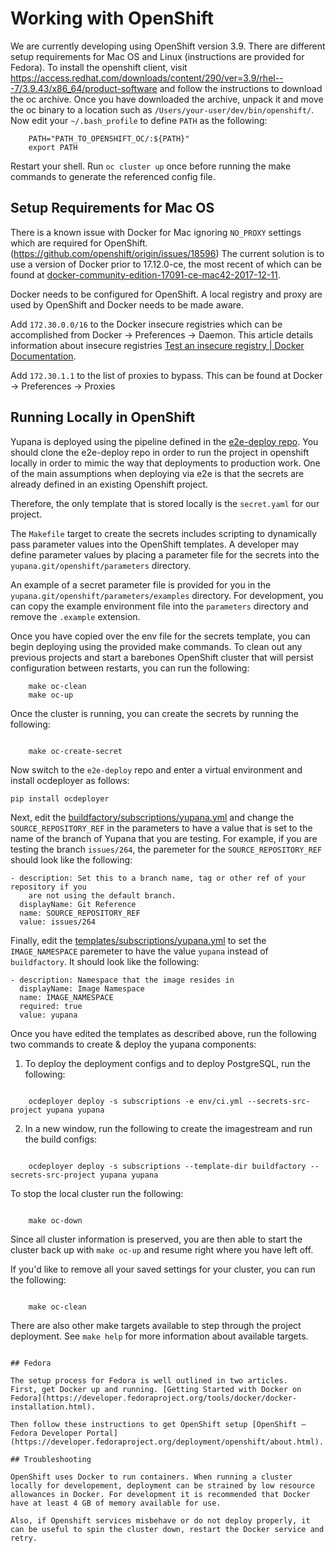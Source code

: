 # Working with OpenShift
We are currently developing using OpenShift version 3.9. There are different setup requirements for Mac OS and Linux (instructions are provided for Fedora). To install the openshift client, visit https://access.redhat.com/downloads/content/290/ver=3.9/rhel---7/3.9.43/x86_64/product-software and follow the instructions to download the oc archive. Once you have downloaded the archive, unpack it and move the oc binary to a location such as `/Users/your-user/dev/bin/openshift/`. Now edit your `~/.bash_profile` to define `PATH` as the following:

```
    PATH="PATH_TO_OPENSHIFT_OC/:${PATH}"
    export PATH
```

Restart your shell. Run `oc cluster up` once before running the make commands to generate the referenced config file.

## Setup Requirements for Mac OS

There is a known issue with Docker for Mac ignoring `NO_PROXY` settings which are required for OpenShift. (https://github.com/openshift/origin/issues/18596) The current solution is to use a version of Docker prior to 17.12.0-ce, the most recent of which can be found at [docker-community-edition-17091-ce-mac42-2017-12-11](https://docs.docker.com/docker-for-mac/release-notes/#docker-community-edition-17091-ce-mac42-2017-12-11).

Docker needs to be configured for OpenShift. A local registry and proxy are used by OpenShift and Docker needs to be made aware.

Add `172.30.0.0/16` to the Docker insecure registries which can be accomplished from Docker -> Preferences -> Daemon. This article details information about insecure registries [Test an insecure registry | Docker Documentation](https://docs.docker.com/registry/insecure/).

Add `172.30.1.1` to the list of proxies to bypass. This can be found at Docker -> Preferences -> Proxies

## Running Locally in OpenShift

Yupana is deployed using the pipeline defined in the [e2e-deploy repo](https://github.com/RedHatInsights/e2e-deploy).
You should clone the e2e-deploy repo in order to run the project in openshift locally in order to mimic the way that deployments to production work. One of the main assumptions when deploying via e2e is that the secrets are already defined in an existing Openshift project.

Therefore, the only template that is stored locally is the `secret.yaml` for our project.

The `Makefile` target to create the secrets includes scripting to dynamically pass parameter values into the OpenShift templates. A developer may define parameter values by placing a parameter file for the secrets into the `yupana.git/openshift/parameters` directory.

An example of a secret parameter file is provided for you in the `yupana.git/openshift/parameters/examples` directory. For development, you can copy the example environment file into the `parameters` directory and remove the `.example` extension.

Once you have copied over the env file for the secrets template, you can begin deploying using the provided make commands. To clean out any previous projects and start a barebones OpenShift cluster that will persist configuration between restarts, you can run the following:

```
    make oc-clean
    make oc-up

```

 Once the cluster is running, you can create the secrets by running the following:

```

    make oc-create-secret

```
Now switch to the `e2e-deploy` repo and enter a virtual environment and install ocdeployer as follows:

```
pip install ocdeployer
```

Next, edit the [buildfactory/subscriptions/yupana.yml](https://github.com/RedHatInsights/e2e-deploy/blob/master/buildfactory/subscriptions/yupana.yml) and change the `SOURCE_REPOSITORY_REF` in the parameters to have a value that is set to the name of the branch of Yupana that you are testing. For example, if you are testing the branch `issues/264`, the paremeter for the `SOURCE_REPOSITORY_REF` should look like the following:

```
- description: Set this to a branch name, tag or other ref of your repository if you
    are not using the default branch.
  displayName: Git Reference
  name: SOURCE_REPOSITORY_REF
  value: issues/264
```

Finally, edit the [templates/subscriptions/yupana.yml](https://github.com/RedHatInsights/e2e-deploy/blob/master/templates/subscriptions/yupana.yml) to set the `IMAGE_NAMESPACE` paremeter to have the value `yupana` instead of `buildfactory`. It should look like the following:

```
- description: Namespace that the image resides in
  displayName: Image Namespace
  name: IMAGE_NAMESPACE
  required: true
  value: yupana
```

Once you have edited the templates as described above, run the following two commands to create & deploy the yupana components:

1. To deploy the deployment configs and to deploy PostgreSQL, run the following:

```

    ocdeployer deploy -s subscriptions -e env/ci.yml --secrets-src-project yupana yupana

```

2. In a new window, run the following to create the imagestream and run the build configs:

```

    ocdeployer deploy -s subscriptions --template-dir buildfactory --secrets-src-project yupana yupana

```

To stop the local cluster run the following:

```

    make oc-down

```

Since all cluster information is preserved, you are then able to start the cluster back up with `make oc-up` and resume right where you have left off.

If you'd like to remove all your saved settings for your cluster, you can run the following:

```

    make oc-clean

```

There are also other make targets available to step through the project deployment. See `make help` for more information about available targets.

```

## Fedora

The setup process for Fedora is well outlined in two articles.
First, get Docker up and running. [Getting Started with Docker on Fedora](https://developer.fedoraproject.org/tools/docker/docker-installation.html).

Then follow these instructions to get OpenShift setup [OpenShift — Fedora Developer Portal](https://developer.fedoraproject.org/deployment/openshift/about.html).

## Troubleshooting

OpenShift uses Docker to run containers. When running a cluster locally for developement, deployment can be strained by low resource allowances in Docker. For development it is recommended that Docker have at least 4 GB of memory available for use.

Also, if Openshift services misbehave or do not deploy properly, it can be useful to spin the cluster down, restart the Docker service and retry.
